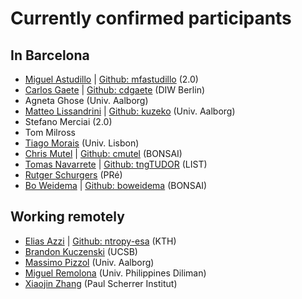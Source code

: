 # Currently confirmed participants

## In Barcelona

* [Miguel Astudillo](mailto:Miguel.astudillo@lca-net.com)  | [Github: mfastudillo](https://github.com/mfastudillo) (2.0)
* [Carlos Gaete](mailto:cgaete@diw.de) | [Github: cdgaete](https://github.com/cdgaete) (DIW Berlin)
* Agneta Ghose (Univ. Aalborg)
* [Matteo Lissandrini](mailto:matteo@cs.aau.dk) | [Github: kuzeko](https://github.com/kuzeko)  (Univ. Aalborg)
* Stefano Merciai (2.0)
* Tom Milross
* [Tiago Morais](mailto:tiago.g.morais@tecnico.ulisboa.pt) (Univ. Lisbon)
* [Chris Mutel](mailto:chris.mutel@bonsai.uno) | [Github: cmutel](https://github.com/cmutel) (BONSAI)
* [Tomas Navarrete](mailto:tomas.navarrete@list.lu) | [Github: tngTUDOR](https://github.com/tngTUDOR) (LIST)
* [Rutger Schurgers](mailto:Schurgers@pre-sustainability.com) (PRé)
* [Bo Weidema](mailto:bo.weidema@bonsai.uno) | [Github: boweidema](https://github.com/boweidema) (BONSAI)

## Working remotely

* [Elias Azzi](mailto:eazzi@kth.se) | [Github: ntropy-esa](https://github.com/ntropy-esa) (KTH)
* [Brandon Kuczenski](mailto:bkuczenski@ucsb.edu) (UCSB)
* [Massimo Pizzol](mailto:massimo@plan.aau.dk) (Univ. Aalborg)
* [Miguel Remolona](mailto:mmremolona@yahoo.com.ph) (Univ. Philippines Diliman)
* [Xiaojin Zhang](mailto:Xiaojin.Zhang@psi.ch) (Paul Scherrer Institut)
